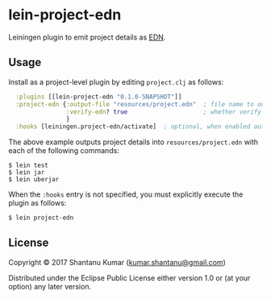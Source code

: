 # lein-project-edn

Leiningen plugin to emit project details as [EDN](https://github.com/edn-format/edn).


## Usage

Install as a project-level plugin by editing `project.clj` as follows:

```clojure
  :plugins [[lein-project-edn "0.1.0-SNAPSHOT"]]
  :project-edn {:output-file "resources/project.edn"  ; file name to output EDN (optional, default: STDOUT)
                :verify-edn? true                     ; whether verify EDN by parsing (optional, default: true)
                }
  :hooks [leiningen.project-edn/activate]  ; optional, when enabled auto-triggers on compile (i.e. test/jar etc)
```

The above example outputs project details into `resources/project.edn` with each of the following commands:

```
$ lein test
$ lein jar
$ lein uberjar
```

When the `:hooks` entry is not specified, you must explicitly execute the plugin as follows:

```bash
$ lein project-edn
```


## License

Copyright © 2017 Shantanu Kumar (kumar.shantanu@gmail.com)

Distributed under the Eclipse Public License either version 1.0 or (at
your option) any later version.
